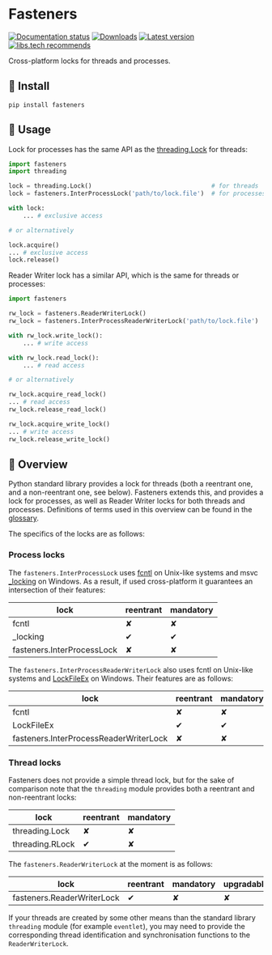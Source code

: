 Fasteners
=========

[![Documentation status](https://readthedocs.org/projects/fasteners/badge/?version=latest)](https://readthedocs.org/projects/fasteners/?badge=latest)
[![Downloads](https://img.shields.io/pypi/dm/fasteners.svg)](https://pypi.python.org/pypi/fasteners/)
[![Latest version](https://img.shields.io/pypi/v/fasteners.svg)](https://pypi.python.org/pypi/fasteners/)
[![libs.tech recommends](https://libs.tech/project/31970793/badge.svg)](https://libs.tech/project/31970793/fasteners)

Cross-platform locks for threads and processes.

🔩 Install
----------

```
pip install fasteners
```

🔩 Usage
--------
Lock for processes has the same API as the 
[threading.Lock](https://docs.python.org/3/library/threading.html#threading.Lock)
for threads:
```python
import fasteners
import threading

lock = threading.Lock()                                 # for threads
lock = fasteners.InterProcessLock('path/to/lock.file')  # for processes

with lock:
    ... # exclusive access

# or alternatively    

lock.acquire()
... # exclusive access
lock.release()
```

Reader Writer lock has a similar API, which is the same for threads or processes:

```python
import fasteners

rw_lock = fasteners.ReaderWriterLock()                                 # for threads
rw_lock = fasteners.InterProcessReaderWriterLock('path/to/lock.file')  # for processes

with rw_lock.write_lock():
    ... # write access

with rw_lock.read_lock():
    ... # read access

# or alternatively

rw_lock.acquire_read_lock()
... # read access
rw_lock.release_read_lock()

rw_lock.acquire_write_lock()
... # write access
rw_lock.release_write_lock()
```

🔩 Overview
-----------

Python standard library provides a lock for threads (both a reentrant one, and a
non-reentrant one, see below). Fasteners extends this, and provides a lock for
processes, as well as Reader Writer locks for both threads and processes.
Definitions of terms used in this overview can be found in the
[glossary](https://fasteners.readthedocs.io/en/latest/guide/glossary/).

The specifics of the locks are as follows:

### Process locks

The `fasteners.InterProcessLock` uses [fcntl](https://man7.org/linux/man-pages/man2/fcntl.2.html) on Unix-like systems and 
msvc [_locking](https://docs.microsoft.com/en-us/cpp/c-runtime-library/reference/locking?view=msvc-160) on Windows. 
As a result, if used cross-platform it guarantees an intersection of their features:

| lock | reentrant | mandatory |
|------|-----------|-----------|
| fcntl                        | ✘ | ✘ |
| _locking                     | ✔ | ✔ |
| fasteners.InterProcessLock   | ✘ | ✘ |


The `fasteners.InterProcessReaderWriterLock` also uses fcntl on Unix-like systems and 
[LockFileEx](https://docs.microsoft.com/en-us/windows/win32/api/fileapi/nf-fileapi-lockfileex) on Windows. Their 
features are as follows:

| lock | reentrant | mandatory | upgradable | preference | 
|------|-----------|-----------|------------|------------|
| fcntl                                    | ✘ | ✘ | ✔ | reader |
| LockFileEx                               | ✔ | ✔ | ✘ | reader |
| fasteners.InterProcessReaderWriterLock   | ✘ | ✘ | ✘ | reader |


### Thread locks

Fasteners does not provide a simple thread lock, but for the sake of comparison note that the `threading` module
provides both a reentrant and non-reentrant locks:

| lock | reentrant | mandatory |
|------|-----------|-----------|
| threading.Lock  | ✘ | ✘ |
| threading.RLock | ✔ | ✘ |


The `fasteners.ReaderWriterLock` at the moment is as follows:

| lock | reentrant | mandatory | upgradable | preference | 
|------|-----------|-----------|-------------|------------|
| fasteners.ReaderWriterLock | ✔ | ✘ | ✘ | writer |

If your threads are created by some other means than the standard library `threading`
module (for example `eventlet`), you may need to provide the corresponding thread
identification and synchronisation functions to the `ReaderWriterLock`.